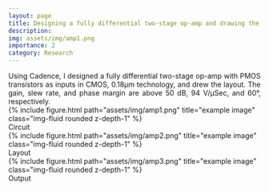 ```yaml
---
layout: page
title: Designing a fully differential two-stage op-amp and drawing the layout using Cadence
description: 
img: assets/img/amp1.png
importance: 2
category: Research
---
```


<div style="text-align: justify;
        text-justify: auto;">
Using Cadence, I designed a fully differential two-stage op-amp with PMOS transistors as inputs in CMOS, 0.18μm technology, and drew the layout. The gain, slew rate, and phase margin are above 50 dB, 94 V/μSec, and 60°, respectively.

</div>

<div class="row">
    <div class="col-sm mt-3 mt-md-0">
        {% include figure.html path="assets/img/amp1.png" title="example image" class="img-fluid rounded z-depth-1" %}
    </div>
</div>
<div class="caption">
Circuit 
</div>

<div class="row">
    <div class="col-sm mt-3 mt-md-0">
        {% include figure.html path="assets/img/amp2.png" title="example image" class="img-fluid rounded z-depth-1" %}
    </div>
</div>
<div class="caption">
Layout
</div>

<div class="row">
    <div class="col-sm mt-3 mt-md-0">
        {% include figure.html path="assets/img/amp3.png" title="example image" class="img-fluid rounded z-depth-1" %}
    </div>
</div>
<div class="caption">
Output
</div>